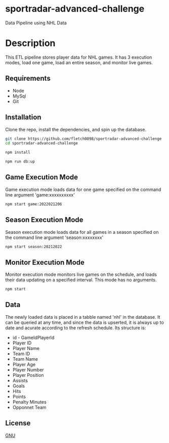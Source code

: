 # sportradar-advanced-challenge

Data Pipeline using NHL Data

# Description

This ETL pipeline stores player data for NHL games.  It has 3 execution modes, load one game, load an entire season, and monitor live games.

## Requirements

* Node
* MySql
* Git

## Installation

Clone the repo, install the dependencies, and spin up the database.

```bash
git clone https://github.com/fletch0098/sportradar-advanced-challenge
cd sportradar-advanced-challenge
```

```bash
npm install
```

```bash
npm run db:up
```

## Game Execution Mode

Game execution mode loads data for one game specified on the command line argument 'game:xxxxxxxxxx' 

```bash
npm start game:2022021206
```

## Season Execution Mode

Season execution mode loads data for all games in a season specified on the command line argument 'season:xxxxxxxx' 

```bash
npm start season:20212022
```

## Monitor Execution Mode

Monitor execution mode monitors live games on the schedule, and loads their data updating on a specified interval.  This mode has no arguments.

```bash
npm start
```

## Data

The newly loaded data is placed in a tabble named 'nhl' in the database.  It can be queried at any time, and since the data is upserted, it is always up to date and acurate according to the refresh schedule.  Its structure is:

* id - GameIdPlayerId
* Player ID
* Player Name
* Team ID
* Team Name
* Player Age
* Player Number
* Player Position
* Assists
* Goals
* Hits
* Points
* Penalty Minutes
* Opponnet Team

## License

[GNU](https://choosealicense.com/licenses/gpl-3.0/)